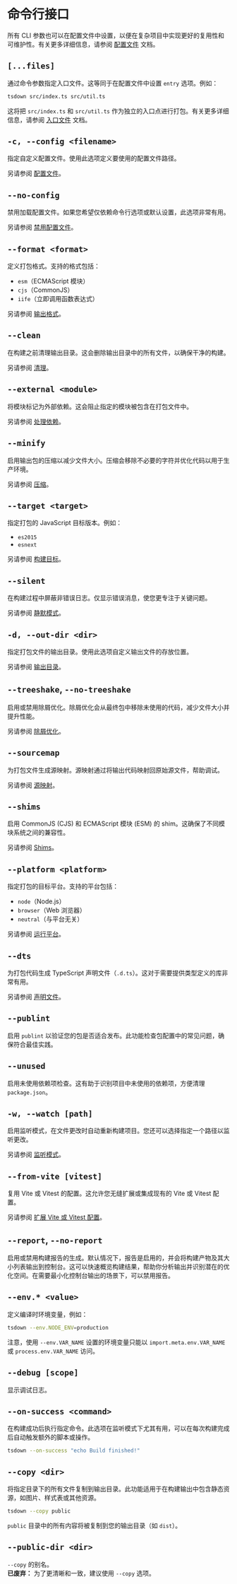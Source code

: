 # 命令行接口

所有 CLI 参数也可以在配置文件中设置，以便在复杂项目中实现更好的复用性和可维护性。有关更多详细信息，请参阅 [配置文件](../guide/config-file.md) 文档。

## `[...files]`

通过命令参数指定入口文件。这等同于在配置文件中设置 `entry` 选项。例如：

```bash
tsdown src/index.ts src/util.ts
```

这将把 `src/index.ts` 和 `src/util.ts` 作为独立的入口点进行打包。有关更多详细信息，请参阅 [入口文件](../guide/entry.md) 文档。

## `-c, --config <filename>`

指定自定义配置文件。使用此选项定义要使用的配置文件路径。

另请参阅 [配置文件](../guide/config-file.md)。

## `--no-config`

禁用加载配置文件。如果您希望仅依赖命令行选项或默认设置，此选项非常有用。

另请参阅 [禁用配置文件](../guide/config-file#禁用配置文件)。

## `--format <format>`

定义打包格式。支持的格式包括：

- `esm`（ECMAScript 模块）
- `cjs`（CommonJS）
- `iife`（立即调用函数表达式）

另请参阅 [输出格式](../guide/output-format.md)。

## `--clean`

在构建之前清理输出目录。这会删除输出目录中的所有文件，以确保干净的构建。

另请参阅 [清理](../guide/cleaning.md)。

## `--external <module>`

将模块标记为外部依赖。这会阻止指定的模块被包含在打包文件中。

另请参阅 [处理依赖](../guide/dependency-handling.md)。

## `--minify`

启用输出包的压缩以减少文件大小。压缩会移除不必要的字符并优化代码以用于生产环境。

另请参阅 [压缩](../guide/minification.md)。

## `--target <target>`

指定打包的 JavaScript 目标版本。例如：

- `es2015`
- `esnext`

另请参阅 [构建目标](../guide/target.md)。

## `--silent`

在构建过程中屏蔽非错误日志。仅显示错误消息，使您更专注于关键问题。

另请参阅 [静默模式](../guide/silent-mode.md)。

## `-d, --out-dir <dir>`

指定打包文件的输出目录。使用此选项自定义输出文件的存放位置。

另请参阅 [输出目录](../guide/output-directory.md)。

## `--treeshake`, `--no-treeshake`

启用或禁用除屑优化。除屑优化会从最终包中移除未使用的代码，减少文件大小并提升性能。

另请参阅 [除屑优化](../guide/tree-shaking.md)。

## `--sourcemap`

为打包文件生成源映射。源映射通过将输出代码映射回原始源文件，帮助调试。

另请参阅 [源映射](../guide/sourcemap.md)。

## `--shims`

启用 CommonJS (CJS) 和 ECMAScript 模块 (ESM) 的 shim。这确保了不同模块系统之间的兼容性。

另请参阅 [Shims](../guide/shims.md)。

## `--platform <platform>`

指定打包的目标平台。支持的平台包括：

- `node`（Node.js）
- `browser`（Web 浏览器）
- `neutral`（与平台无关）

另请参阅 [运行平台](../guide/platform.md)。

## `--dts`

为打包代码生成 TypeScript 声明文件（`.d.ts`）。这对于需要提供类型定义的库非常有用。

另请参阅 [声明文件](../guide/dts.md)。

## `--publint`

启用 `publint` 以验证您的包是否适合发布。此功能检查包配置中的常见问题，确保符合最佳实践。

## `--unused`

启用未使用依赖项检查。这有助于识别项目中未使用的依赖项，方便清理 `package.json`。

## `-w, --watch [path]`

启用监听模式，在文件更改时自动重新构建项目。您还可以选择指定一个路径以监听更改。

另请参阅 [监听模式](../guide/watch-mode.md)。

## `--from-vite [vitest]`

复用 Vite 或 Vitest 的配置。这允许您无缝扩展或集成现有的 Vite 或 Vitest 配置。

另请参阅 [扩展 Vite 或 Vitest 配置](../guide/config-file.md#extending-vite-or-vitest-config-experimental)。

## `--report`, `--no-report`

启用或禁用构建报告的生成。默认情况下，报告是启用的，并会将构建产物及其大小列表输出到控制台。这可以快速概览构建结果，帮助你分析输出并识别潜在的优化空间。在需要最小化控制台输出的场景下，可以禁用报告。

## `--env.* <value>`

定义编译时环境变量，例如：

```bash
tsdown --env.NODE_ENV=production
```

注意，使用 `--env.VAR_NAME` 设置的环境变量只能以 `import.meta.env.VAR_NAME` 或 `process.env.VAR_NAME` 访问。

## `--debug [scope]`

显示调试日志。

## `--on-success <command>`

在构建成功后执行指定命令。此选项在监听模式下尤其有用，可以在每次构建完成后自动触发额外的脚本或操作。

```bash
tsdown --on-success "echo Build finished!"
```

## `--copy <dir>`

将指定目录下的所有文件复制到输出目录。此功能适用于在构建输出中包含静态资源，如图片、样式表或其他资源。

```bash
tsdown --copy public
```

`public` 目录中的所有内容将被复制到您的输出目录（如 `dist`）。

## `--public-dir <dir>`

`--copy` 的别名。  
**已废弃：** 为了更清晰和一致，建议使用 `--copy` 选项。
